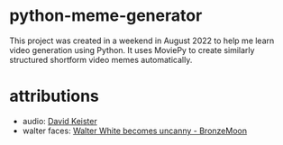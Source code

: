 # python-meme-generator

This project was created in a weekend in August 2022 to help me learn video generation using Python.
It uses MoviePy to create similarly structured shortform video memes automatically.

# attributions

- audio: [David Keister](https://www.youtube.com/channel/UC1FAgoB6mUU6LnrjVVotzxw)
- walter faces: [Walter White becomes uncanny - BronzeMoon](https://www.youtube.com/watch?v=KklEiZOuGc0)

